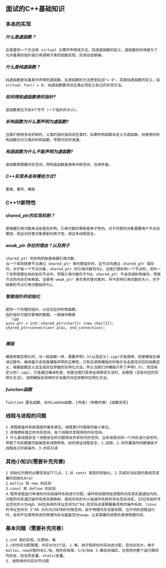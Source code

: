 <div align="left">

## 面试的C++基础知识

### 多态的实现

##### 什么是虚函数？
    在类里将一个方法用 virtual 关键字声明该方法，完成虚函数的定义，虚函数的作用是为了允许基类的指针或引用调用子类的函数实现。完成动态联编。

##### 什么是纯虚函数？
    纯虚函数是在基类中声明的虚函数，在虚函数的方法原型后加"= 0"，完成纯虚函数的定义，如 virtual fun() = 0; 纯虚函数要求派生类必须定义自己的实现方法。

##### 如何得到虚函数表的指针?
    虚函数表位于前4个字节（一个指针的大小）。


##### 析构函数为什么要声明为虚函数?
    当我们使用多态机制时，父类的指针指向派生类时，如果析构函数未定义为虚函数，则使用的析构函数仍为父类的析构函数，导致内存的泄漏。

##### 构造函数为什么不能声明为虚函数?
    虚函数表需要内存空间，而构造函数是用来开辟空间，互相矛盾。

##### C++实现多态有哪些方式?
    重载、重写、模版

### C++11新特性

##### shared_ptr的实现机制？
    是根据引用次数来决定是否析构，引用次数的更新是原子性的。对于托管的对象需要用户手动设置锁，保证对托管对象更新的原子性，保证多线程安全。

##### weak_ptr 存在的理由？以及例子
    shared_ptr 的析构机制是根据引用次数.
    当一个双向链表节点通过 shared_ptr 来托管指针时，且节点均通过 shared_ptr 保存时，对于每一个节点对象，shared_ptr 的引用次数均为2，当我们想析构一个节点时，另外一个实例保管在他的前后节点中，导致引用次数仍不为0，shared_ptr 不会完成析构操作，导致节点的内存仍未释放。当使用 weak_ptr 来负责托管对象时，并不影响引用次数的大小，对于链表的节点引用次数始终为1。

##### 智能指针的初始化
    提供一个托管的指针，以及对应的析构函数。
    指针指针只能托管堆的数据，一般操作都是
    ```cpp
    auto ptr = std::shared_ptr<char[]> (new char[3]);
    shared_ptr<connection> p(&c, end_connection);
    ```
    

##### 模版
    模版参数实例化时，与一般函数一样，需要声明(.h)以及定义(.cpp)才能使用，但是模版在编译过程中，编译器只会检查模版声明的正确性，只有在调用模版的时候才会去查找对应的函数定义，根据函数定义去生成对应参数的实例化方法。所以当我们对模版只写了声明(.h)，而没有定义时(.cpp)，它能通过编译检查，但是当我们具体去调用该方法时，会报错（没有对应的实例化方法）。说明模版在调用时才会展开对应参数的实例化方法。

##### function函数
    function 匿名函数，也叫Lambda函数，[传值]（参数列表）{函数实现}



### 线程与进程的问题
    1 进程是操作系统调度的基本单位，线程是CPU调度的最小单位。
    2 进程拥有独立的内存空间，各个线程共享程序的内存空间。
    3 什么是线程安全？线程安全的问题来自共享的内存空间，当多线程对同一个内存进行读写时，导致了内存数据可能被其余线程修改。如何保证线程安全，1.加锁，2.将所要操作的数据由子线程自己开辟操作，3.内存只读
    
### 其他小知识(需要补充完善)

    1 初始化列表的必要性有如下几点，1.对 const 类型的初始化，2.完成对当前类的类成员变量的初始化A(a)
    2.mallco 和 new 的区别
    3.const 和 define 的区别
    4.程序进程运行申请的内存由操作系统进行分配，操作系统提供给进程的内存其实是虚拟内存，分配的内存通过操作系统完成映射。虚拟内存的大小由操作系统的寻址空间决定，32位系统的寻址空间大小为4gb，64位系统的寻址空间为2^64,但实际还是需要看具体的操作系统，linux 的寻址空间为 2^48 大约为256TB的可用空间。由于物理内存总是有限，当不同的进程运行时，会将不在使用状态的物理内存与磁盘空间swap，让有需要的进程先使用物理内存。


### 基本问题（需要补充完善）
    1.std 库的实现，红黑树，堆
    2.c的内存分配管理，内存分为3个区，1.堆，用于程序的内存动态分配，空间比较大，用于malloc，new分配内存2.栈，栈内存有限，1/4/8mb 3.静态存储区，在程序的整个运行期间均存在，如全局变量，static变量。
    3. 结构体的内存对齐问题


